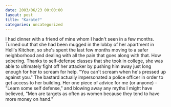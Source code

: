 ```yaml
---
date: 2003/06/23 00:00:00
layout: post
title: "Karate?"
categories: uncategorized
---
```


I had dinner with a friend of mine whom I hadn't seen in a few months. Turned out that she had been mugged in the lobby of her apartment in Hell's Kitchen, so she's spent the last few months moving to a safer neighborhood and dealing with all the pain that goes along with that. How sobering. Thanks to self-defense classes that she took in college, she was able to ultimately fight off her attacker by pushing him away just long enough for her to scream for help. "You can't scream when he's pressed up against you." The bastard actually impersonated a police officer in order to get access to her building. Her one piece of advice for me (or anyone) - "Learn some self defense," and blowing away any myths I might have believed, "Men are targets as often as women because they tend to have more money on hand."

